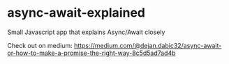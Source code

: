# async-await-explained
Small Javascript app that explains Async/Await closely

Check out on medium: https://medium.com/@dejan.dabic32/async-await-or-how-to-make-a-promise-the-right-way-8c5d5ad7ad4b
